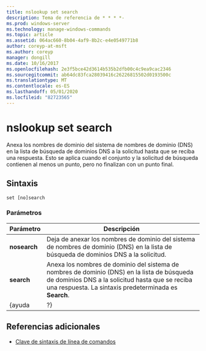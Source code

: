 ```yaml
---
title: nslookup set search
description: Tema de referencia de * * * *-
ms.prod: windows-server
ms.technology: manage-windows-commands
ms.topic: article
ms.assetid: 064ac660-8b04-4af9-8b2c-e4e0549771b8
author: coreyp-at-msft
ms.author: coreyp
manager: dongill
ms.date: 10/16/2017
ms.openlocfilehash: 2e3f5bce42d3614b535b2dfb00c4c9ea9cac2346
ms.sourcegitcommit: ab64dc83fca28039416c26226815502d0193500c
ms.translationtype: MT
ms.contentlocale: es-ES
ms.lasthandoff: 05/01/2020
ms.locfileid: "82723565"
---
```

# <a name="nslookup-set-search"></a>nslookup set search



Anexa los nombres de dominio del sistema de nombres de dominio (DNS) en la lista de búsqueda de dominios DNS a la solicitud hasta que se reciba una respuesta. Esto se aplica cuando el conjunto y la solicitud de búsqueda contienen al menos un punto, pero no finalizan con un punto final.

## <a name="syntax"></a>Sintaxis

```
set [no]search
```

### <a name="parameters"></a>Parámetros

|  Parámetro   |                                                                          Descripción                                                                          |
|--------------|---------------------------------------------------------------------------------------------------------------------------------------------------------------|
| **nosearch** |                            Deja de anexar los nombres de dominio del sistema de nombres de dominio (DNS) en la lista de búsqueda de dominios DNS a la solicitud.                            |
|  **search**  | Anexa los nombres de dominio del sistema de nombres de dominio (DNS) en la lista de búsqueda de dominios DNS a la solicitud hasta que se reciba una respuesta. La sintaxis predeterminada es **Search**. |
|    {ayuda     |                                                                              ?}                                                                               |

## <a name="additional-references"></a>Referencias adicionales

- [Clave de sintaxis de línea de comandos](command-line-syntax-key.md)